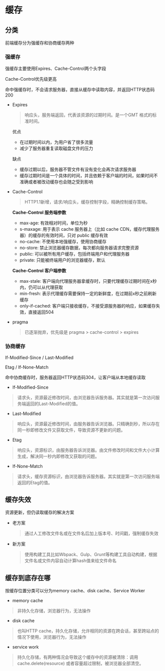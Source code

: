 # 缓存

## 分类

前端缓存分为强缓存和协商缓存两种

### 强缓存

强缓存主要使用Expires、Cache-Control两个头字段

Cache-Control优先级更高

命中强缓存时，不会请求服务器，直接从缓存中读取内容，并返回HTTP状态码200

- Expires
  
    > 响应头，服务端返回，代表该资源的过期时间。是一个GMT 格式的标准时间。
    > 
    
    优点
    
    - 在过期时间以内，为用户省了很多流量
    - 减少了服务器重复读取磁盘文件的压力
    
    缺点
    
    - 缓存过期以后，服务器不管文件有没有变化会再次请求服务器
    - 缓存过期时间是一个具体的时间，并且依赖于客户端的时间，如果时间不准确或者被改动缓存也会随之受到影响
- Cache-Control
  
    > HTTP1.1新增，请求/响应头，缓存控制字段，精确控制缓存策略。
    > 
    
    **Cache-Control 服务端参数**
    
    - max-age: 有效相对时间，单位为秒
    - s-maxage: 用于表示 cache 服务器上（比如 cache CDN，缓存代理服务器）的缓存的有效时间，只对 public 缓存有效
    - no-cache: 不使用本地强缓存，使用协商缓存
    - no-store: 禁止浏览器缓存数据，每次都向服务器请求完整资源
    - public: 可以被所有用户缓存，包括终端用户和代理服务器
    - private: 只能被终端用户的浏览器缓存，默认
    
    **Cache-Control 客户端参数**
    
    - max-stale: 客户端向代理服务器拿缓存时，只要代理缓存过期时间在x秒内，仍可以从代理获取
    - min-fresh: 表示代理缓存需要保持一定的新鲜度，在过期前x秒之前刷新缓存
    - only-if-cached: 客户端只接收缓存，不接受源服务器的响应，如果缓存失效，直接返回504
- pragma
  
    > 已逐渐抛弃，优先级是 pragma > cache-control > expires
    > 

### 协商缓存

If-Modified-Since / Last-Modified

Etag / If-None-Match

命中协商缓存时，服务器返回HTTP状态码304，让客户端从本地缓存读取

- If-Modified-Since

> 请求头，资源最近修改时间，由浏览器告诉服务器。其实就是第一次访问服务端返回的Last-Modified的值。
> 
- Last-Modified

> 响应头，资源最近修改时间，由服务器告诉浏览器。只精确到秒，所以存在同一秒即修改文件又获取文件，导致资源不更新的问题。
> 
- Etag

> 响应头，资源标识，由服务器告诉浏览器。由文件修改时间和文件大小计算生成，解决同一秒内即修改又获取的问题。
> 
- If-None-Match

> 请求头，缓存资源标识，由浏览器告诉服务器。其实就是第一次访问服务端返回的Etag的值。
> 

## 缓存失效

资源更新，但仍读取缓存的解决方案

- 老方案
  
    > 通过人工修改文件名或在文件名后加上版本号、时间戳，强制缓存失效
    > 
- 新方案
  
    > 使用构建工具比如Wbpack、Gulp、Grunt等构建工具自动构建，根据文件名或文件内容自动计算hash值来给文件命名
    > 

## 缓存到底存在哪

按缓存位置分类可以分为memory cache、disk cache、Service Worker

- memory cache

> 非持久化存储，浏览器行为，无法操作
> 
- disk cache

> 也叫HTTP cache，持久化存储，允许相同的资源在跨会话，甚至跨站点的情况下使用，浏览器行为，无法操作
> 
- service work

> 持久化存储，有两种情况会导致这个缓存中的资源被清除：调用cache.delete(resource)
或者容量超过限制，被浏览器全部清空。
>